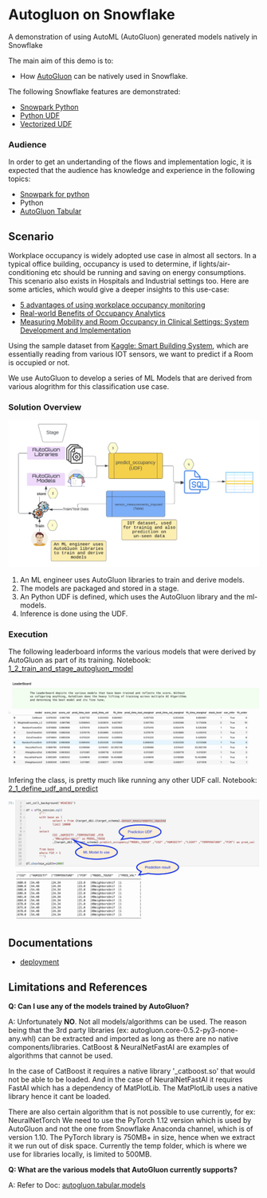 # Autogluon on Snowflake
A demonstration of using AutoML (AutoGluon) generated models natively in Snowflake

The main aim of this demo is to:
   - How [AutoGluon](https://auto.gluon.ai) can be natively used in Snowflake.
  
The following Snowflake features are demonstrated:
   - [Snowpark Python](https://docs.snowflake.com/en/developer-guide/snowpark/python/index.html)
   - [Python UDF](https://docs.snowflake.com/en/developer-guide/udf/python/udf-python.html)
   - [Vectorized UDF](https://docs.snowflake.com/en/developer-guide/snowpark/python/creating-udfs.html#using-vectorized-udfs-via-the-python-udf-batch-api)

### Audience
In order to get an undertanding of the flows and implementation logic, it is expected that
the audience has knowledge and experience in the following topics:
- [Snowpark for python](https://docs.snowflake.com/en/developer-guide/snowpark/python/index.html)
- Python
- [AutoGluon Tabular](https://auto.gluon.ai/dev/tutorials/tabular_prediction/tabular-quickstart.html)

## Scenario

Workplace occupancy is widely adopted use case in almost all sectors. In a typical office building, occupancy
is used to determine, if lights/air-conditioning etc should be running and saving on energy consumptions. This 
scenario also exists in Hospitals and Industrial settings too. Here are some articles, which would give a deeper
insights to this use-case:

 - [5 advantages of using workplace occupancy monitoring](https://www.pressac.com/insights/5-advantages-of-using-workplace-occupancy-monitoring/)
 - [Real-world Benefits of Occupancy Analytics](https://www.trueoccupancy.com/blog/real-world-benefits-of-occupancy-analytics)
 - [Measuring Mobility and Room Occupancy in Clinical Settings: System Development and Implementation](https://www.ncbi.nlm.nih.gov/pmc/articles/PMC7655473/)

Using the sample dataset from [Kaggle: Smart Building System](https://www.kaggle.com/datasets/ranakrc/smart-building-system),
which are essentially reading from various IOT sensors, we want to predict if a Room is occupied or not.

We use AutoGluon to develop a series of ML Models that are derived from various alogrithm for this classification use case.

### Solution Overview

![](doc/images/solution_overview.jpg)
1. An ML engineer uses AutoGluon libraries to train and derive models.
2. The models are packaged and stored in a stage.
3. An Python UDF is defined, which uses the AutoGluon library and the ml-models.
4. Inference is done using the UDF.

### Execution

The following leaderboard informs the various models that were derived
by AutoGluon as part of its training. Notebook: [1_2_train_and_stage_autogluon_model](../src/main/notebook/1_2_train_and_stage_autogluon_model.ipynb)

![](doc/images/leaderboard.jpg)

Infering the class, is pretty much like running any other UDF call. Notebook: [2_1_define_udf_and_predict](../src/main/notebook/2_1_define_udf_and_predict.ipynb)

![](doc/images/udf_inference.jpg)

## Documentations

- [deployment](./doc/deployment.md)

## Limitations and References

**Q: Can I use any of the models trained by AutoGluon?**

A: Unfortunately **NO**. Not all models/algorithms can be used. The reason being that the 3rd party libraries (ex: autogluon.core-0.5.2-py3-none-any.whl)
can be extracted and imported as long as there are no native components/libraries. CatBoost & NeuralNetFastAI are examples of algorithms that 
cannot be used.

In the case of CatBoost it requires a native library '_catboost.so' that would not be able to be loaded. And in the case of NeuralNetFastAI
it requires FastAI which has a dependency of MatPlotLib. The MatPlotLib uses a native library hence it cant be loaded.

There are also certain algorithm that is not possible to use currently, for ex: NeuralNetTorch We need to use the PyTorch 1.12 version which is
used by AutoGluon and not the one from Snowflake Anaconda channel, which is of version 1.10. The PyTorch library is 750MB+ in size, hence when we 
extract it we run out of disk space. Currently the temp folder, which is where we use for libraries locally, is limited to 500MB.

**Q: What are the various models that AutoGluon currently supports?**

A: Refer to Doc: [autogluon.tabular.models](https://auto.gluon.ai/stable/api/autogluon.tabular.models.html)